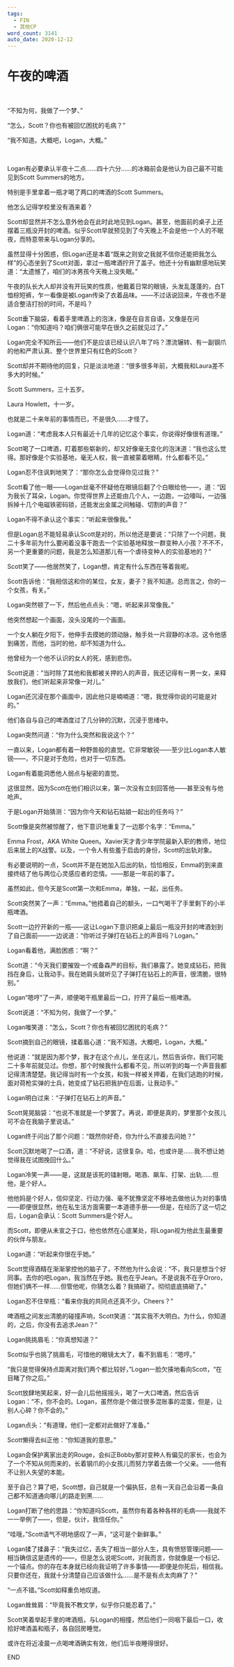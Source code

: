 ```yaml
---
tags:
  - FIN
  - 其他CP
word_count: 3141
auto_date: 2020-12-12
---
```


# 午夜的啤酒

<br>

“不知为何，我做了一个梦、”

“怎么，Scott？你也有被回忆困扰的毛病？”

“我不知道。大概吧，Logan，大概。”

<br>

Logan有必要承认半夜十二点……四十六分……的冰箱前会是他认为自己最不可能见到Scott Summers的地方。

特别是手里拿着一瓶才喝了两口的啤酒的Scott Summers。

他怎么记得学校里没有酒来着？

Scott却显然并不怎么意外他会在此时此地见到Logan。甚至，他面前的桌子上还摆着三瓶没开封的啤酒。似乎Scott早就预见到了今天晚上不会是他一个人的不眠夜，而特意带来与Logan分享的。

虽然显得十分困惑，但Logan还是本着“既来之则安之我就不信你还能把我怎么样”的心态坐到了Scott对面，拿过一瓶啤酒拧开了盖子。他还十分有幽默感地玩笑道：“太遗憾了，咱们的冰男孩今天晚上没失眠。”

午夜的队长大人却并没有开玩笑的性质，他戴着日常的眼镜，头发乱蓬蓬的，白T恤棕短裤，乍一看像是被Logan传染了衣着品味。——不过话说回来，午夜也不是适合整洁打扮的时间，不是吗？

Scott垂下脑袋，看着手里啤酒上的泡沫，像是在自言自语，又像是在问Logan：“你知道吗？咱们俩很可能早在很久之前就见过了。”

Logan完全不知所云——他们不是应该已经认识八年了吗？漂流辗转、有一副钢爪的他和严肃认真、整个世界里只有红色的Scott？

Scott却并不期待他的回复，只是淡淡地道：“很多很多年前，大概我和Laura差不多大的时候。”

Scott Summers，三十五岁。

Laura Howlett，十一岁。

也就是二十来年前的事情而已，不是很久……才怪了。

Logan道：“考虑我本人只有最近十几年的记忆这个事实，你说得好像很有道理。”

Scott喝了一口啤酒，盯着那些崭新的，却又好像毫无变化的泡沫道：“我也这么觉得。那好像是个实验基地，毫无人权，我一直被蒙着眼睛，什么都看不见。”

Logan忍不住讽刺地笑了：“那你怎么会觉得你见过我？”

Scott看了他一眼——Logan丝毫不怀疑他在眼镜后翻了个白眼给他——，道：“因为我长了耳朵，Logan。你觉得世界上还能由几个人，一边跑，一边嚎叫，一边强拆掉十几个电磁铁密码锁，还能发出金属之间触碰、切割的声音？”

Logan不得不承认这个事实：“听起来很像我。”

但是Logan总不能轻易承认Scott是对的，所以他还是要说：“只除了一个问题，我二十多年前为什么要闲着没事干跑去一个实验基地释放一群变种人小孩？不不不，另一个更重要的问题，我是怎么知道那儿有一个虐待变种人的实验基地的？”

Scott笑了——他居然笑了，Logan想，肯定有什么东西在等着我呢。

Scott告诉他：“我相信这和你的某位，女友，妻子？我不知道。总而言之，你的一个女孩，有关。”

Logan突然顿了一下，然后他点点头：“嗯，听起来非常像我。”

他突然想起一个画面，没头没尾的一个画面。

一个女人躺在夕阳下，他伸手去摸她的颈动脉，触手处一片寂静的冰凉。这令他感到痛苦，而他，当时的他，却不知道为什么。

他曾经为一个他不认识的女人的死，感到悲伤。

Scott说道：“当时除了其他和我都被关押的人的声音，我还记得有一男一女，来释放我们，他们听起来非常像一对儿。”

Logan还沉浸在那个画面中，因此他只是喃喃道：“嗯，我觉得你说的可能是对的。”

他们各自与自己的啤酒度过了几分钟的沉默，沉浸于思绪中。

Logan突然问道：“你为什么突然和我说这个？”

一直以来，Logan都有着一种野兽般的直觉。它非常敏锐——至少比Logan本人敏锐——，不只是对于危险，也对于一切东西。

Logan有着能洞悉他人弱点与秘密的直觉。

这很显然，因为Scott在他们相识以来，第一次没有立刻回答他——甚至没有与他呛声。

于是Logan开始猜测：“因为你今天和钻石姑娘一起出的任务吗？”

Scott像是突然被惊醒了，他下意识地重复了一边那个名字：“Emma。”

Emma Frost，AKA White Queen。Xavier天才青少年学院最新入职的教师，地位后来居上的X战警。以及，一个令人有些羞于启齿的身份，Scott的出轨对象。

有必要说明的一点，Scott并不是在她加入后出的轨，恰恰相反，Emma的到来直接终结了他与两位心灵感应者的恋情。——那是一年前的事了。

虽然如此，但今天是Scott第一次和Emma，单独，一起，出任务。

Scott突然笑了一声：“Emma。”他捂着自己的额头，一口气喝干了手里剩下的小半瓶啤酒。

Scott一边拧开新的一瓶——这让Logan下意识把桌上最后一瓶没开封的啤酒划到了自己面前——一边说道：“你听过子弹打在钻石上的声音吗？Logan。”

Logan看着他，满脸困惑：“啊？”

Scott道：“今天我们要摧毁一个戒备森严的目标，我们暴露了。她变成钻石，把我挡在身后，让我动手。我在她肩头就听见了子弹打在钻石上的声音，很清脆，很特别。”

Logan“嗯哼”了一声，顺便喝干瓶里最后一口，拧开了最后一瓶啤酒。

Scott说道：“不知为何，我做了一个梦。”

Logan嗤笑道：“怎么，Scott？你也有被回忆困扰的毛病？”

Scott摘到自己的眼镜，揉着眉心道：“我不知道。大概吧，Logan，大概。”

他说道：“就是因为那个梦，我才在这个点儿，坐在这儿，然后告诉你，我们可能二十多年前就见过。你想，那个时候我什么都看不见，所以听到的每一个声音我都记得清清楚楚。我记得当时有一个女孩，和我一样被关押着，在我们逃跑的时候，面对荷枪实弹的士兵，她变成了钻石把我护在后面，让我动手。”

Logan明白过来：“子弹打在钻石上的声音。”

Scott晃晃脑袋：“也说不准就是一个梦罢了。再说，即便是真的，梦里那个女孩儿可不会在我脑子里说话。”

Logan终于问出了那个问题：“既然你好奇，你为什么不直接去问她？”

Scott沉默地喝了一口酒，道：“不好说，这很复杂。哈，也或许是……我不想让她觉得我在试图挽回什么。”

Logan冷笑一声——是，这就是该死的镭射眼。喝酒、飙车、打架、出轨……但他，是个好人。

他他妈是个好人，信仰坚定、行动力强、毫不犹豫坚定不移地去做他认为对的事情——即便很显然，他在私生活方面需要一本道德手册——但是，在经历了这一切之后，Logan会承认：Scott Summers是个好人。

而Scott，即便从未宣之于口，他也依然在心底某处，将Logan视为他此生最重要的伙伴与朋友。

Logan道：“听起来你很在乎她。”

Scott觉得酒精在渐渐掌控他的脑子了，不然他为什么会说：“不，我只是想当个好同事。去你的吧Logan，我当然在乎她。我也在乎Jean。不是说我不在乎Ororo，但她们俩不一样……但管他呢，你猜怎么着？我搞砸了。彻彻底底搞砸了。”

Logan忍不住举瓶：“看来你我的共同点还真不少。Cheers？”

啤酒瓶之间发出清脆的碰撞声响，Scott笑道：“其实我不大明白。为什么，你知道的，之后，你没有去追求Jean？”

Logan挑挑眉毛：“你真想知道？”

Scott似乎也挑了挑眉毛，可惜他的眼镜太大了，看不到眉毛：“嗯哼。”

“我只是觉得保持点距离对我们两个都比较好，”Logan一脸欠揍地看向Scott，“在目睹了你之后。”

Scott放肆地笑起来，好一会儿后他摇摇头，喝了一大口啤酒，然后告诉Logan：“不，你不会的。Logan，虽然你是个做过很多混账事的混蛋，但是，让别人心碎？你不会的。”

Logan点头：“有道理，他们一定都对此做好了准备。”

Scott懒得去纠正他：“你知道我的意思。”

Logan会保护离家出走的Rouge，会纠正Bobby那对变种人有偏见的家长，也会为了一个不知从何而来的，长着钢爪的小女孩儿而努力学着去做一个父亲。——他有不让别人失望的本能。

至于自己？算了吧，Scott想，自己就是一个偏执狂，总有一天自己会沿着一条自己都不知道通向哪儿的路走到黑……

Logan打断了他的思路：“你知道吗Scott，虽然你有着各种各样的毛病——我就不一一举例了——，但是，伙计，我信任你。”

“哇哦，”Scott语气不明地感叹了一声，“这可是个新鲜事。”

Logan揉了揉鼻子：“我失过亿，丢失了相当一部分人生，具有愤怒管理问题——相当确信这是遗传的——，但是怎么说呢Scott，对我而言，你就像是一个标记、一个锚点。你的存在本身就已经向我证明了许多事情——即便是你死后，相信我。只要你还在，我就十分清楚自己应该做什么……是不是有点太肉麻了？”

“一点不错。”Scott如释重负地叹道。

Logan耸耸肩：“毕竟我不教文学，似乎你只能忍着了。”

Scott笑着举起手里的啤酒瓶，与Logan的相撞，然后他们一同咽下最后一口，收拾好啤酒盖和瓶子，各自回房睡觉。

或许在将近凌晨一点喝啤酒确实有效，他们后半夜睡得很好。

END
